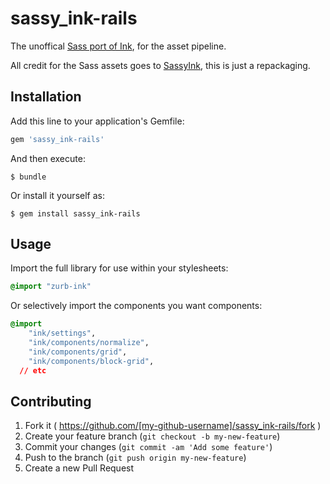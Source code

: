 # sassy_ink-rails

The unoffical [Sass port of Ink](https://github.com/faustgertz/sassy-ink), for the asset pipeline.

All credit for the Sass assets goes to [SassyInk](https://github.com/faustgertz/sassy-ink), this is just a repackaging.

## Installation

Add this line to your application's Gemfile:

```ruby
gem 'sassy_ink-rails'
```

And then execute:

    $ bundle

Or install it yourself as:

    $ gem install sassy_ink-rails

## Usage

Import the full library for use within your stylesheets:

```css
@import "zurb-ink"
```

Or selectively import the components you want components:

```css
@import
	"ink/settings",
	"ink/components/normalize",
	"ink/components/grid",
	"ink/components/block-grid",
  // etc
```

## Contributing

1. Fork it ( https://github.com/[my-github-username]/sassy_ink-rails/fork )
2. Create your feature branch (`git checkout -b my-new-feature`)
3. Commit your changes (`git commit -am 'Add some feature'`)
4. Push to the branch (`git push origin my-new-feature`)
5. Create a new Pull Request
